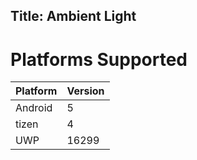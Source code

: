 Title: Ambient Light
---

# Platforms Supported
|Platform|Version|
|--------|-------|
|Android|5|
|tizen|4|
|UWP|16299|